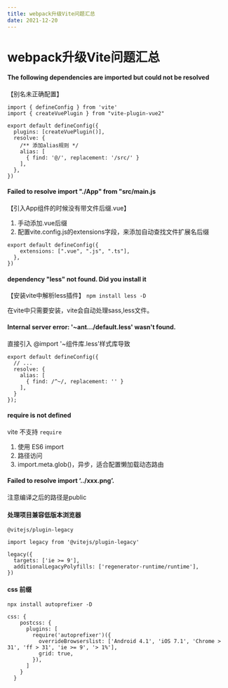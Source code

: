 ```yaml
---
title: webpack升级Vite问题汇总
date: 2021-12-20
---
```


# webpack升级Vite问题汇总

#### The following dependencies are imported but could not be resolved

【别名未正确配置】
```
import { defineConfig } from 'vite'
import { createVuePlugin } from "vite-plugin-vue2"

export default defineConfig({
  plugins: [createVuePlugin()],
  resolve: {
    /** 添加alias规则 */
    alias: [
      { find: '@/', replacement: '/src/' }
    ],
  },
})
```

#### Failed to resolve import "./App" from "src/main.js
【引入App组件的时候没有带文件后缀.vue】
1. 手动添加.vue后缀
2. 配置vite.config.js的extensions字段，来添加自动查找文件扩展名后缀
  ```
  export default defineConfig({
      extensions: [".vue", ".js", ".ts"],
    },
  })
  ```
#### dependency "less" not found. Did you install it
【安装vite中解析less插件】
``npm install less -D``

在vite中只需要安装，vite会自动处理sass,less文件。

#### Internal server error: '~ant.../default.less' wasn't found.
直接引入 @import '~组件库.less'样式库导致
```
export default defineConfig({
  // ...
  resolve: {
    alias: [
      { find: /^~/, replacement: '' }
    ],
  }
});
```

#### require is not defined
vite 不支持 ``require``
1. 使用 ES6 import
2. 路径访问
3. import.meta.glob()，异步，适合配置懒加载动态路由

#### Failed to resolve import ‘../xxx.png’.
注意编译之后的路径是public

#### 处理项目兼容低版本浏览器
``@vitejs/plugin-legacy``

```
import legacy from '@vitejs/plugin-legacy'

legacy({
  targets: ['ie >= 9'],
  additionalLegacyPolyfills: ['regenerator-runtime/runtime'],
})
```

#### css 前缀
``npx install autoprefixer -D``
```
css: {
    postcss: {
      plugins: [
        require('autoprefixer')({
          overrideBrowserslist: ['Android 4.1', 'iOS 7.1', 'Chrome > 31', 'ff > 31', 'ie >= 9', '> 1%'],
          grid: true,
        }),
      ]
    }
  }
```
